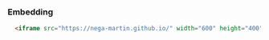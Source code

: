 ### Embedding

```html
  <iframe src="https://nega-martin.github.io/" width="600" height="400" scrolling="no" frameborder="0"></iframe>
```